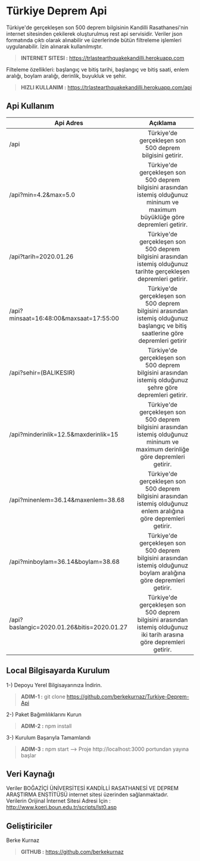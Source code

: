 # Türkiye Deprem Api
Türkiye'de gerçekleşen son 500 deprem bilgisinin Kandilli Rasathanesi'nin internet sitesinden çekilerek oluşturulmuş rest api servisidir. Veriler json formatında çıktı olarak alınabilir ve üzerlerinde bütün filtreleme işlemleri uygulanabilir. İzin alınarak kullanılmıştır. <br/>

> **INTERNET SITESI :** https://trlastearthquakekandilli.herokuapp.com

Filteleme özellikleri: başlangıç ve bitiş tarihi, başlangıç ve bitiş saati, enlem aralığı, boylam aralığı, derinlik, buyukluk ve şehir. <br/>

> **HIZLI KULLANIM :** https://trlastearthquakekandilli.herokuapp.com/api

## Api Kullanım
|   Api Adres      | Açıklama   | 
| ------------- |:-------------:|
| /api      | Türkiye'de gerçekleşen son 500 deprem bilgisini getirir. |
| /api?min=4.2&max=5.0      | Türkiye'de gerçekleşen son 500 deprem bilgisini arasından istemiş olduğunuz mininum ve maximum büyüklüğe göre depremleri getirir.      | 
| /api?tarih=2020.01.26 | Türkiye'de gerçekleşen son 500 deprem bilgisini arasından istemiş olduğunuz tarihte gerçekleşen depremleri getirir.      |
| /api?minsaat=16:48:00&maxsaat=17:55:00 | Türkiye'de gerçekleşen son 500 deprem bilgisini arasından istemiş olduğunuz başlangıç ve bitiş saatlerine göre depremleri getirir      |
| /api?sehir=(BALIKESIR) | Türkiye'de gerçekleşen son 500 deprem bilgisini arasından istemiş olduğunuz şehre göre depremleri getirir.      |
| /api?minderinlik=12.5&maxderinlik=15 | Türkiye'de gerçekleşen son 500 deprem bilgisini arasından istemiş olduğunuz mininum ve maximum derinliğe göre depremleri getirir.      |
| /api?minenlem=36.14&maxenlem=38.68 | Türkiye'de gerçekleşen son 500 deprem bilgisini arasından istemiş olduğunuz enlem aralığına göre depremleri getirir.      |
| /api?minboylam=36.14&boylam=38.68 | Türkiye'de gerçekleşen son 500 deprem bilgisini arasından istemiş olduğunuz boylam aralığına göre depremleri getirir.      |
| /api?baslangic=2020.01.26&bitis=2020.01.27 | Türkiye'de gerçekleşen son 500 deprem bilgisini arasından istemiş olduğunuz iki tarih arasına göre depremleri getirir.      |

## Local Bilgisayarda Kurulum
1-) Depoyu Yerel Bilgisayarınıza İndirin. 
> **ADIM-1 :** git clone https://github.com/berkekurnaz/Turkiye-Deprem-Api

2-) Paket Bağımlılıklarını Kurun
> **ADIM-2 :** npm install

3-) Kurulum Başarıyla Tamamlandı
> **ADIM-3 :** npm start  --> Proje http://localhost:3000 portundan yayına başlar

## Veri Kaynağı
Veriler BOĞAZİÇİ ÜNİVERSİTESİ KANDİLLİ RASATHANESİ VE DEPREM ARAŞTIRMA ENSTİTÜSÜ internet sitesi üzerinden sağlanmaktadır. <br />
Verilerin Orijinal İnternet Sitesi Adresi İçin : http://www.koeri.boun.edu.tr/scripts/lst0.asp

## Geliştiriciler
Berke Kurnaz
<br/>
> **GITHUB :** https://github.com/berkekurnaz
